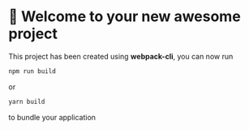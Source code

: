 # 🚀 Welcome to your new awesome project

This project has been created using **webpack-cli**, you can now run

```sh
npm run build
```

or

```sh
yarn build
```

to bundle your application
